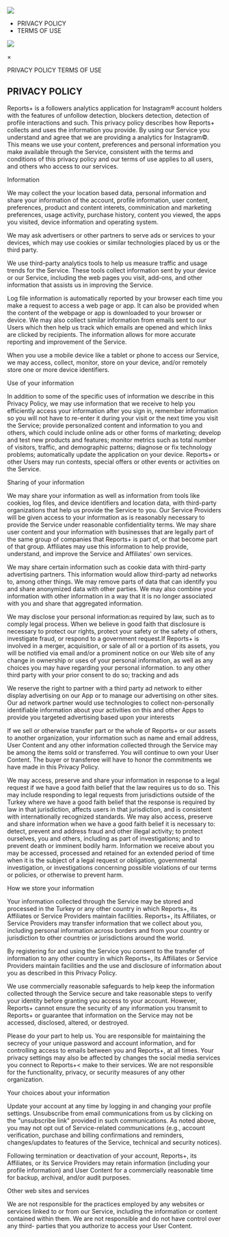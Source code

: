![](/public/img/logo.png)

  * PRIVACY POLICY
  * TERMS OF USE

![](/public/img/hamburger-menu-icon.svg)

×

PRIVACY POLICY TERMS OF USE

## PRIVACY POLICY

Reports+ is a followers analytics application for Instagram® account holders
with the features of unfollow detection, blockers detection, detection of
profile interactions and such. This privacy policy describes how Reports+
collects and uses the information you provide. By using our Service you
understand and agree that we are providing a analytics for Instagram©. This
means we use your content, preferences and personal information you make
available through the Service, consistent with the terms and conditions of
this privacy policy and our terms of use applies to all users, and others who
access to our services.

Information

We may collect the your location based data, personal information and share
your information of the account, profile information, user content,
preferences, product and content interets, comminication and marketing
preferences, usage activity, purchase history, content you viewed, the apps
you visited, device information and operating system.

  

We may ask advertisers or other partners to serve ads or services to your
devices, which may use cookies or similar technologies placed by us or the
third party.

  

We use third-party analytics tools to help us measure traffic and usage trends
for the Service. These tools collect information sent by your device or our
Service, including the web pages you visit, add-ons, and other information
that assists us in improving the Service.

  

Log file information is automatically reported by your browser each time you
make a request to access a web page or app. It can also be provided when the
content of the webpage or app is downloaded to your browser or device. We may
also collect similar information from emails sent to our Users which then help
us track which emails are opened and which links are clicked by recipients.
The information allows for more accurate reporting and improvement of the
Service.

  

When you use a mobile device like a tablet or phone to access our Service, we
may access, collect, monitor, store on your device, and/or remotely store one
or more device identifiers.

Use of your information

In addition to some of the specific uses of information we describe in this
Privacy Policy, we may use information that we receive to help you efficiently
access your information after you sign in, remember information so you will
not have to re-enter it during your visit or the next time you visit the
Service; provide personalized content and information to you and others, which
could include online ads or other forms of marketing; develop and test new
products and features; monitor metrics such as total number of visitors,
traffic, and demographic patterns; diagnose or fix technology problems;
automatically update the application on your device. Reports+ or other Users
may run contests, special offers or other events or activities on the Service.

Sharing of your information

We may share your information as well as information from tools like cookies,
log files, and device identifiers and location data, with third-party
organizations that help us provide the Service to you. Our Service Providers
will be given access to your information as is reasonably necessary to provide
the Service under reasonable confidentiality terms. We may share user content
and your information with businesses that are legally part of the same group
of companies that Reports+ is part of, or that become part of that group.
Affiliates may use this information to help provide, understand, and improve
the Service and Affiliates' own services.

  

We may share certain information such as cookie data with third-party
advertising partners. This information would allow third-party ad networks to,
among other things. We may remove parts of data that can identify you and
share anonymized data with other parties. We may also combine your information
with other information in a way that it is no longer associated with you and
share that aggregated information.

  

We may disclose your personal information:as required by law, such as to
comply legal process. When we believe in good faith that disclosure is
necessary to protect our rights, protect your safety or the safety of others,
investigate fraud, or respond to a government request.If Reports+ is involved
in a merger, acquisition, or sale of all or a portion of its assets, you will
be notified via email and/or a prominent notice on our Web site of any change
in ownership or uses of your personal information, as well as any choices you
may have regarding your personal information. to any other third party with
your prior consent to do so; tracking and ads

  

We reserve the right to partner with a third party ad network to either
display advertising on our App or to manage our advertising on other sites.
Our ad network partner would use technologies to collect non-personally
identifiable information about your activities on this and other Apps to
provide you targeted advertising based upon your interests

  

If we sell or otherwise transfer part or the whole of Reports+ or our assets
to another organization, your information such as name and email address, User
Content and any other information collected through the Service may be among
the items sold or transferred. You will continue to own your User Content. The
buyer or transferee will have to honor the commitments we have made in this
Privacy Policy.

  

We may access, preserve and share your information in response to a legal
request if we have a good faith belief that the law requires us to do so. This
may include responding to legal requests from jurisdictions outside of the
Turkey where we have a good faith belief that the response is required by law
in that jurisdiction, affects users in that jurisdiction, and is consistent
with internationally recognized standards. We may also access, preserve and
share information when we have a good faith belief it is necessary to: detect,
prevent and address fraud and other illegal activity; to protect ourselves,
you and others, including as part of investigations; and to prevent death or
imminent bodily harm. Information we receive about you may be accessed,
processed and retained for an extended period of time when it is the subject
of a legal request or obligation, governmental investigation, or
investigations concerning possible violations of our terms or policies, or
otherwise to prevent harm.

How we store your information

Your information collected through the Service may be stored and processed in
the Turkey or any other country in which Reports+, its Affiliates or Service
Providers maintain facilities. Reports+, its Affiliates, or Service Providers
may transfer information that we collect about you, including personal
information across borders and from your country or jurisdiction to other
countries or jurisdictions around the world.

  

By registering for and using the Service you consent to the transfer of
information to any other country in which Reports+, its Affiliates or Service
Providers maintain facilities and the use and disclosure of information about
you as described in this Privacy Policy.

  

We use commercially reasonable safeguards to help keep the information
collected through the Service secure and take reasonable steps to verify your
identity before granting you access to your account. However, Reports+ cannot
ensure the security of any information you transmit to Reports+ or guarantee
that information on the Service may not be accessed, disclosed, altered, or
destroyed.

  

Please do your part to help us. You are responsible for maintaining the
secrecy of your unique password and account information, and for controlling
access to emails between you and Reports+, at all times. Your privacy settings
may also be affected by changes the social media services you connect to
Reports+< make to their services. We are not responsible for the
functionality, privacy, or security measures of any other organization.

Your choices about your information

Update your account at any time by logging in and changing your profile
settings. Unsubscribe from email communications from us by clicking on the
"unsubscribe link" provided in such communications. As noted above, you may
not opt out of Service-related communications (e.g., account verification,
purchase and billing confirmations and reminders, changes/updates to features
of the Service, technical and security notices).

  

Following termination or deactivation of your account, Reports+, its
Affiliates, or its Service Providers may retain information (including your
profile information) and User Content for a commercially reasonable time for
backup, archival, and/or audit purposes.

Other web sites and services

We are not responsible for the practices employed by any websites or services
linked to or from our Service, including the information or content contained
within them. We are not responsible and do not have control over any third-
parties that you authorize to access your User Content.

